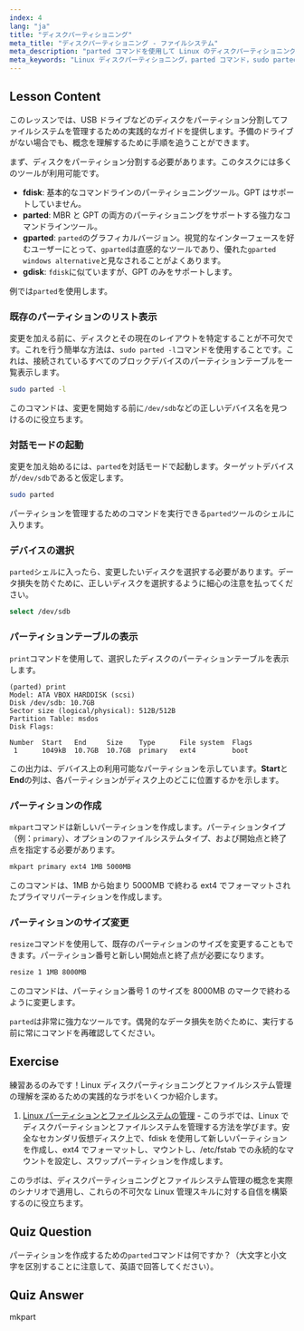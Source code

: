 ```yaml
---
index: 4
lang: "ja"
title: "ディスクパーティショニング"
meta_title: "ディスクパーティショニング - ファイルシステム"
meta_description: "parted コマンドを使用して Linux のディスクパーティショニングを学びましょう。このガイドでは、`sudo parted -l`でのパーティションの表示、作成、サイズ変更の方法を解説します。人気のグラフィカル代替ツールである gparted も紹介します。"
meta_keywords: "Linux ディスクパーティショニング，parted コマンド，sudo parted -l, gparted, gparted Windows 代替，fdisk, ディスク管理，パーティション作成，パーティションサイズ変更，Linux ガイド"
---
```


## Lesson Content

このレッスンでは、USB ドライブなどのディスクをパーティション分割してファイルシステムを管理するための実践的なガイドを提供します。予備のドライブがない場合でも、概念を理解するために手順を追うことができます。

まず、ディスクをパーティション分割する必要があります。このタスクには多くのツールが利用可能です。

- **fdisk**: 基本的なコマンドラインのパーティショニングツール。GPT はサポートしていません。
- **parted**: MBR と GPT の両方のパーティショニングをサポートする強力なコマンドラインツール。
- **gparted**: `parted`のグラフィカルバージョン。視覚的なインターフェースを好むユーザーにとって、`gparted`は直感的なツールであり、優れた`gparted windows alternative`と見なされることがよくあります。
- **gdisk**: `fdisk`に似ていますが、GPT のみをサポートします。

例では`parted`を使用します。

### 既存のパーティションのリスト表示

変更を加える前に、ディスクとその現在のレイアウトを特定することが不可欠です。これを行う簡単な方法は、`sudo parted -l`コマンドを使用することです。これは、接続されているすべてのブロックデバイスのパーティションテーブルを一覧表示します。

```bash
sudo parted -l
```

このコマンドは、変更を開始する前に`/dev/sdb`などの正しいデバイス名を見つけるのに役立ちます。

### 対話モードの起動

変更を加え始めるには、`parted`を対話モードで起動します。ターゲットデバイスが`/dev/sdb`であると仮定します。

```bash
sudo parted
```

パーティションを管理するためのコマンドを実行できる`parted`ツールのシェルに入ります。

### デバイスの選択

`parted`シェルに入ったら、変更したいディスクを選択する必要があります。データ損失を防ぐために、正しいディスクを選択するように細心の注意を払ってください。

```bash
select /dev/sdb
```

### パーティションテーブルの表示

`print`コマンドを使用して、選択したディスクのパーティションテーブルを表示します。

```plaintext
(parted) print
Model: ATA VBOX HARDDISK (scsi)
Disk /dev/sdb: 10.7GB
Sector size (logical/physical): 512B/512B
Partition Table: msdos
Disk Flags:

Number  Start   End     Size    Type      File system  Flags
 1      1049kB  10.7GB  10.7GB  primary   ext4         boot
```

この出力は、デバイス上の利用可能なパーティションを示しています。**Start**と**End**の列は、各パーティションがディスク上のどこに位置するかを示します。

### パーティションの作成

`mkpart`コマンドは新しいパーティションを作成します。パーティションタイプ（例：`primary`）、オプションのファイルシステムタイプ、および開始点と終了点を指定する必要があります。

```bash
mkpart primary ext4 1MB 5000MB
```

このコマンドは、1MB から始まり 5000MB で終わる ext4 でフォーマットされたプライマリパーティションを作成します。

### パーティションのサイズ変更

`resize`コマンドを使用して、既存のパーティションのサイズを変更することもできます。パーティション番号と新しい開始点と終了点が必要になります。

```bash
resize 1 1MB 8000MB
```

このコマンドは、パーティション番号 1 のサイズを 8000MB のマークで終わるように変更します。

`parted`は非常に強力なツールです。偶発的なデータ損失を防ぐために、実行する前に常にコマンドを再確認してください。

## Exercise

練習あるのみです！Linux ディスクパーティショニングとファイルシステム管理の理解を深めるための実践的なラボをいくつか紹介します。

1.  [Linux パーティションとファイルシステムの管理](https://labex.io/ja/labs/comptia-manage-linux-partitions-and-filesystems-590845) - このラボでは、Linux でディスクパーティションとファイルシステムを管理する方法を学びます。安全なセカンダリ仮想ディスク上で、fdisk を使用して新しいパーティションを作成し、ext4 でフォーマットし、マウントし、/etc/fstab での永続的なマウントを設定し、スワップパーティションを作成します。

このラボは、ディスクパーティショニングとファイルシステム管理の概念を実際のシナリオで適用し、これらの不可欠な Linux 管理スキルに対する自信を構築するのに役立ちます。

## Quiz Question

パーティションを作成するための`parted`コマンドは何ですか？（大文字と小文字を区別することに注意して、英語で回答してください）。

## Quiz Answer

mkpart
